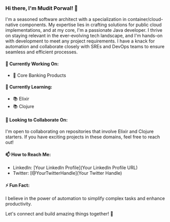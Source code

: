 ### Hi there, I'm Mudit Porwal! 👋

I'm a seasoned software architect with a specialization in container/cloud-native components. My expertise lies in crafting solutions for public cloud implementations, and at my core, I'm a passionate Java developer. I thrive on staying relevant in the ever-evolving tech landscape, and I'm hands-on with development to meet any project requirements. I have a knack for automation and collaborate closely with SREs and DevOps teams to ensure seamless and efficient processes.

#### 💼 Currently Working On:
- 🔭 Core Banking Products

#### 🌱 Currently Learning:
- 📚 Elixir
- 📚 Clojure

#### 👯 Looking to Collaborate On:
I'm open to collaborating on repositories that involve Elixir and Clojure starters. If you have exciting projects in these domains, feel free to reach out!

#### 📫 How to Reach Me:
- LinkedIn: [Your LinkedIn Profile](Your LinkedIn Profile URL)
- Twitter: [@YourTwitterHandle](Your Twitter Handle)

#### ⚡ Fun Fact:
I believe in the power of automation to simplify complex tasks and enhance productivity.

Let's connect and build amazing things together! 🚀


